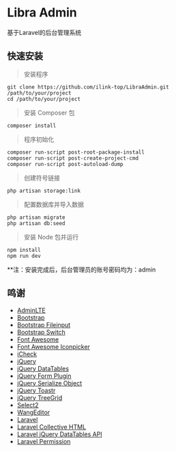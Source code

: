 # Libra Admin

基于Laravel的后台管理系统

## 快速安装

> 安装程序

```
git clone https://github.com/ilink-top/LibraAdmin.git /path/to/your/project
cd /path/to/your/project
```

> 安装 Composer 包

```
composer install
```

> 程序初始化

```
composer run-script post-root-package-install
composer run-script post-create-project-cmd
composer run-script post-autoload-dump
```

> 创建符号链接

```
php artisan storage:link
```

> 配置数据库并导入数据

```
php artisan migrate
php artisan db:seed
```

> 安装 Node 包并运行

```
npm install
npm run dev
```

**注：安装完成后，后台管理员的账号密码均为：admin

## 鸣谢

- [AdminLTE](https://github.com/ColorlibHQ/AdminLTE)
- [Bootstrap](https://github.com/twbs/bootstrap)
- [Bootstrap Fileinput](https://github.com/kartik-v/bootstrap-fileinput)
- [Bootstrap Switch](https://github.com/Bttstrp/bootstrap-switch)
- [Font Awesome](https://github.com/FortAwesome/Font-Awesome)
- [Font Awesome Iconpicker](https://github.com/itsjavi/fontawesome-iconpicker)
- [iCheck](https://github.com/fronteed/icheck)
- [jQuery](https://github.com/jquery/jquery)
- [jQuery DataTables](https://github.com/DataTables/Dist-DataTables-Bootstrap)
- [jQuery Form Plugin](https://github.com/jquery-form/form)
- [jQuery Serialize Object](https://github.com/macek/jquery-serialize-object)
- [jQuery Toastr](https://github.com/CodeSeven/toastr)
- [jQuery TreeGrid](https://github.com/maxazan/jquery-treegrid)
- [Select2](https://github.com/select2/select2)
- [WangEditor](https://github.com/wangfupeng1988/wangEditor)
- [Laravel](https://github.com/laravel/laravel)
- [Laravel Collective HTML](https://github.com/LaravelCollective/html)
- [Laravel jQuery DataTables API](https://github.com/yajra/laravel-datatables)
- [Laravel Permission](https://github.com/spatie/laravel-permission)